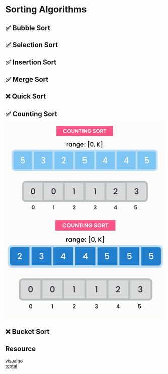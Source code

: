 # Sorting Algorithms

## ✅ Bubble Sort

## ✅ Selection Sort

## ✅ Insertion Sort

## ✅ Merge Sort

## ❌ Quick Sort

## ✅ Counting Sort

![alt text](images/counting-sort1.png)
![alt text](images/counting-sort2.png)

## ❌ Bucket Sort

## Resource

[visualgo](https://visualgo.net/en)  
[toptal](https://www.toptal.com/developers/sorting-algorithms)
